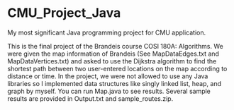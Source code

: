 # CMU_Project_Java
My most significant Java programming project for CMU application.

This is the final project of the Brandeis course COSI 180A: Algorithms. We were given the map information of Brandeis (See MapDataEdges.txt and MapDataVertices.txt) and asked to use the Dijkstra algorithm to find the shortest path between two user-entered locations on the map according to distance or time. In the project, we were not allowed to use any Java libraries so I implemented data structures like singly linked list, heap, and graph by myself. You can run Map.java to see results. Several sample results are provided in Output.txt and sample_routes.zip.
